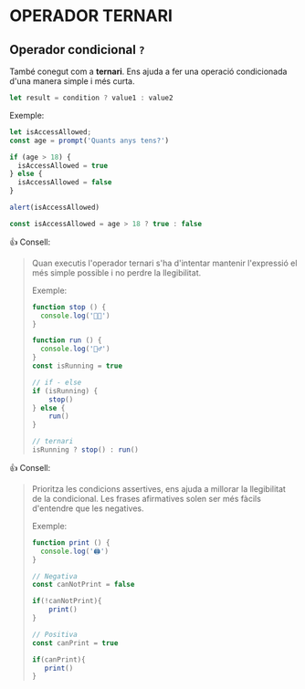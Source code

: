 # OPERADOR TERNARI

## **Operador condicional ```?```**

També conegut com a **ternari**. Ens ajuda a fer una operació condicionada d'una manera simple i més curta.

```js
let result = condition ? value1 : value2
```

Exemple:

```js
let isAccessAllowed;
const age = prompt('Quants anys tens?')

if (age > 18) {
  isAccessAllowed = true
} else {
  isAccessAllowed = false
}

alert(isAccessAllowed)
```

```js
const isAccessAllowed = age > 18 ? true : false
```

👍 Consell:

> Quan executis l'operador ternari s'ha d'intentar mantenir l'expressió el més simple possible i no perdre la llegibilitat.
> 
> Exemple:
>
> ```js
> function stop () {
>   console.log('✋🏻')
> }
>
> function run () {
>   console.log('🏃‍♂️')
> }
> const isRunning = true
> 
> // if - else
> if (isRunning) {
>     stop()
> } else {
>     run()
> }
> 
> // ternari
> isRunning ? stop() : run()
> ```

👍 Consell:

> Prioritza les condicions assertives, ens ajuda a millorar la llegibilitat de la condicional. Les frases afirmatives solen ser més fàcils d'entendre que les negatives.
> 
> Exemple:
> 
> ```js
> function print () {
>   console.log('🖨')
> }
>
> // Negativa
> const canNotPrint = false
>
> if(!canNotPrint){
>     print()
> }
> 
> // Positiva
> const canPrint = true
>
> if(canPrint){
>    print()
> }
> ```